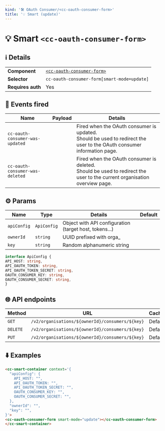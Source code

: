 ```yaml
---
kind: '🛠 OAuth Consumer/<cc-oauth-consumer-form>'
title: '💡 Smart (update)'
---
```

# 💡 Smart `<cc-oauth-consumer-form>`

## ℹ️ Details

<table>
<tr><td><strong>Component    </strong> <td><a href="https://www.clever-cloud.com/doc/clever-components/?path=/story/🛠-oauth-consumer-cc-oauth-consumer-form--default-story"><code>&lt;cc-oauth-consumer-form&gt;</code></a>
<tr><td><strong>Selector     </strong> <td><code>cc-oauth-consumer-form[smart-mode=update]</code>
<tr><td><strong>Requires auth</strong> <td>Yes
</table>

## 👋️ Events fired

| Name                            | Payload | Details                                                                                                                      |
|---------------------------------|---------|------------------------------------------------------------------------------------------------------------------------------|
| `cc-oauth-consumer-was-updated` |         | Fired when the OAuth consumer is updated.<br/>Should be used to redirect the user to the OAuth consumer information page.    |
| `cc-oauth-consumer-was-deleted`     |         | Fired when the OAuth consumer is deleted.<br/>Should be used to redirect the user to the current organisation overview page. |



## ⚙️ Params

| Name        | Type         | Details                                                | Default |
|-------------|--------------|--------------------------------------------------------|---------|
| `apiConfig` | `ApiConfig`  | Object with API configuration (target host, tokens...) |         |
| `ownerId`   | `string`     | UUID prefixed with orga_                               |         |
| `key`       | `string`     | Random alphanumeric string                             |         |


  ```ts
interface ApiConfig {
  API_HOST: string,
  API_OAUTH_TOKEN: string,
  API_OAUTH_TOKEN_SECRET: string,
  OAUTH_CONSUMER_KEY: string,
  OAUTH_CONSUMER_SECRET: string,
}
```

## 🌐 API endpoints

| Method   | URL                                             | Cache?  |
|----------|-------------------------------------------------|---------|
| `GET`    | `/v2/organisations/${ownerId}/consumers/${key}` | Default |
| `DELETE` | `/v2/organisations/${ownerId}/consumers/${key}` | Default |
| `PUT`    | `/v2/organisations/${ownerId}/consumers/${key}` | Default |



## ⬇️️ Examples

  ```html
<cc-smart-container context='{
    "apiConfig": {
      API_HOST: "",
      API_OAUTH_TOKEN: "",
      API_OAUTH_TOKEN_SECRET: "",
      OAUTH_CONSUMER_KEY: "",
      OAUTH_CONSUMER_SECRET: "",
    },
    "ownerId": "",
    "key": "",
}'>
  <cc-oauth-consumer-form smart-mode="update"></cc-oauth-consumer-form>
</cc-smart-container>
```

